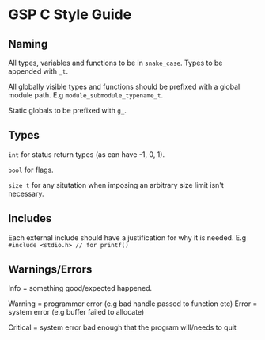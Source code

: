 # GSP C Style Guide

## Naming

All types, variables and functions to be in ``snake_case``.
Types to be appended with ``_t``.

All globally visible types and functions should be prefixed with a global module path.
E.g ``module_submodule_typename_t``.

Static globals to be prefixed with ``g_``.

## Types

``int`` for status return types (as can have -1, 0, 1).

``bool`` for flags.

``size_t`` for any situtation when imposing an arbitrary size limit isn't necessary.

## Includes

Each external include should have a justification for why it is needed.
E.g
``#include <stdio.h> // for printf()``

## Warnings/Errors

Info = something good/expected happened.

Warning = programmer error (e.g bad handle passed to function etc)
Error = system error (e.g buffer failed to allocate)

Critical = system error bad enough that the program will/needs to quit